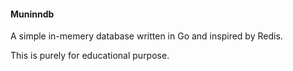 #### Muninndb

A simple in-memery database written in Go and inspired by Redis.

This is purely for educational purpose.
